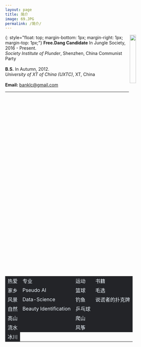 ```yaml
---
layout: page
title: 简介
image: 69.JPG
permalink: /简介/
---
```


<img src="https://s3.ax1x.com/2020/12/23/rsXKYD.jpg" align="right" width="20%">{: style="float: top; margin-bottom: 1px; margin-right: 1px; margin-top: 1px;"}
**Free.Dang Candidate** In Jungle Society, 2016 - Present.<br>
*Society Institute of Plunder*, Shenzhen, China Communist Party <br><br>
**B.S.** In Autumn,  2012. <br>
*University of XT of China (UXTC)*, XT, China <br><br>
**Email:** banklc@gmail.com
  
---

<div>
<table frame=void border=0 align=center style="color:aliceblue;">
    <tr><td bgcolor="#232428" style="border:none; font-size:16px;">热爱</td><td bgcolor="#232428" style="border:none; font-size:16px;">专业</td><td bgcolor="#232428" style="border:none; font-size:16px;">运动</td><td bgcolor="#232428" style="border:none; font-size:16px;">书籍</td></tr>
    <tr><td bgcolor="#232428" style="border:none; font-size:16px;">家乡</td><td bgcolor="#232428" style="border:none; font-size:16px;">Pseudo AI</td><td bgcolor="#232428" style="border:none; font-size:16px;">篮球</td><td bgcolor="#232428" style="border:none; font-size:16px;">毛选</td></tr>
    <tr><td bgcolor="#232428" style="border:none; font-size:16px;">风景</td><td bgcolor="#232428" style="border:none; font-size:16px;">Data-Science</td><td bgcolor="#232428" style="border:none; font-size:16px;">钓鱼</td><td bgcolor="#232428" style="border:none; font-size:16px;">说谎者的扑克牌</td></tr>
    <tr><td bgcolor="#232428" style="border:none; font-size:16px;">自然</td><td bgcolor="#232428" style="border:none; font-size:16px;">Beauty Identification</td><td bgcolor="#232428" style="border:none; font-size:16px;">乒乓球</td><td bgcolor="#232428" style="border:none; font-size:16px;"> </td></tr>
    <tr><td bgcolor="#232428" style="border:none; font-size:16px;">高山</td><td bgcolor="#232428" style="border:none; font-size:16px;"> </td><td bgcolor="#232428" style="border:none; font-size:16px;">爬山</td><td bgcolor="#232428" style="border:none; font-size:16px;"> </td></tr>
    <tr><td bgcolor="#232428" style="border:none; font-size:16px;">流水</td><td bgcolor="#232428" style="border:none; font-size:16px;"> </td><td bgcolor="#232428" style="border:none; font-size:16px;">风筝</td><td bgcolor="#232428" style="border:none; font-size:16px;"> </td></tr>
    <tr><td bgcolor="#232428" style="border:none; font-size:16px;">冰川</td></tr> 
</table>
</div>
